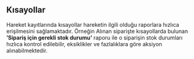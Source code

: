 ## Kısayollar
Hareket kayıtlarında kısayollar hareketin ilgili olduğu raporlara hızlıca erişilmesini sağlamaktadır. Örneğin Alınan siparişte kısayollarda bulunan **’Sipariş için gerekli stok durumu’** raporu ile o siparişin stok durumları hızlıca kontrol edilebilir, eksiklikler ve fazlalıklara göre aksiyon alınabilmektedir. 
